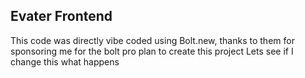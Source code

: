 ## Evater Frontend
This code was directly vibe coded using Bolt.new, thanks to them for sponsoring me for the bolt pro plan to create this project
Lets see if I change this what happens